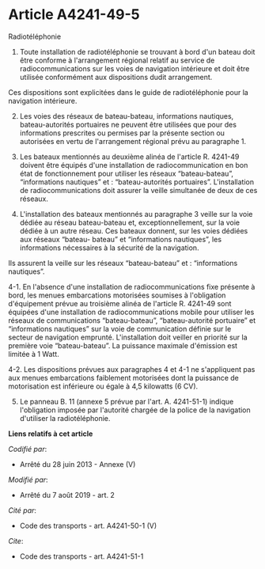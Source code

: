 # Article A4241-49-5

Radiotéléphonie

1. Toute installation de radiotéléphonie se trouvant à bord d'un bateau doit être conforme à l'arrangement régional relatif
au service de radiocommunications sur les voies de navigation intérieure et doit être utilisée conformément aux dispositions
dudit arrangement.

Ces dispositions sont explicitées dans le guide de radiotéléphonie pour la navigation intérieure.

2. Les voies des réseaux de bateau-bateau, informations nautiques, bateau-autorités portuaires ne peuvent être utilisées que
pour des informations prescrites ou permises par la présente section ou autorisées en vertu de l'arrangement régional prévu
au paragraphe 1.

3. Les bateaux mentionnés au deuxième alinéa de l'article R. 4241-49 doivent être équipés d'une installation de
radiocommunication en bon état de fonctionnement pour utiliser les réseaux “bateau-bateau”, “informations nautiques” et :
“bateau-autorités portuaires”. L'installation de radiocommunications doit assurer la veille simultanée de deux de ces
réseaux.

4. L'installation des bateaux mentionnés au paragraphe 3 veille sur la voie dédiée au réseau bateau-bateau et,
exceptionnellement, sur la voie dédiée à un autre réseau. Ces bateaux donnent, sur les voies dédiées aux réseaux “bateau-
bateau” et “informations nautiques”, les informations nécessaires à la sécurité de la navigation.

Ils assurent la veille sur les réseaux “bateau-bateau” et : “informations nautiques”.

4-1. En l'absence d'une installation de radiocommunications fixe présente à bord, les menues embarcations motorisées soumises
à l'obligation d'équipement prévue au troisième alinéa de l'article R. 4241-49 sont équipées d'une installation de
radiocommunications mobile pour utiliser les réseaux de communications “bateau-bateau”, “bateau-autorité portuaire” et
“informations nautiques” sur la voie de communication définie sur le secteur de navigation emprunté. L'installation doit
veiller en priorité sur la première voie “bateau-bateau”. La puissance maximale d'émission est limitée à 1 Watt.

4-2. Les dispositions prévues aux paragraphes 4 et 4-1 ne s'appliquent pas aux menues embarcations faiblement motorisées dont
la puissance de motorisation est inférieure ou égale à 4,5 kilowatts (6 CV).

5. Le panneau B. 11 (annexe 5 prévue par l'art. A. 4241-51-1) indique l'obligation imposée par l'autorité chargée de la
police de la navigation d'utiliser la radiotéléphonie.

**Liens relatifs à cet article**

_Codifié par_:

  - Arrêté du 28 juin 2013 -  Annexe (V)

_Modifié par_:

  - Arrêté du 7 août 2019 - art. 2

_Cité par_:

  - Code des transports - art. A4241-50-1 (V)

_Cite_:

  - Code des transports - art. A4241-51-1
